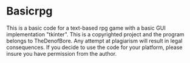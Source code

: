 # Basicrpg
This is a basic code for a text-based rpg game with a basic GUI implementation "tkinter". This is a copyrighted project and the program belongs to TheDenofBore. Any attempt at plagiarism will result in legal consequences. If you decide to use the code for your platform, please insure you have permission from the author.
